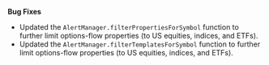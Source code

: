 **Bug Fixes**

* Updated the `AlertManager.filterPropertiesForSymbol` function to further limit options-flow properties (to US equities, indices, and ETFs).
* Updated the `AlertManager.filterTemplatesForSymbol` function to further limit options-flow properties (to US equities, indices, and ETFs).